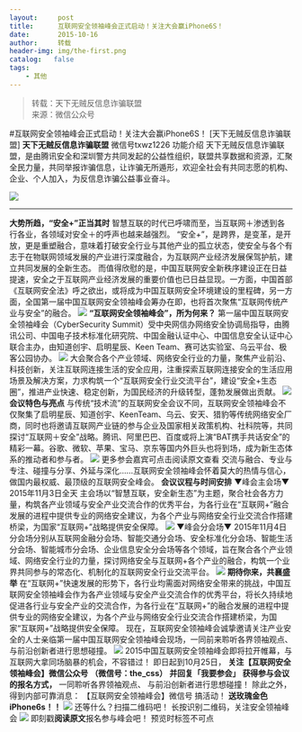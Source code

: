 ```yaml
---
layout:     post
title:      互联网安全领袖峰会正式启动！关注大会赢iPhone6S！
date:       2015-10-16
author:     转载
header-img: img/the-first.png
catalog:   false
tags:
    - 其他
---
```


<blockquote><p>转载：天下无贼反信息诈骗联盟<br>
来源：微信公众号</p></blockquote>

#互联网安全领袖峰会正式启动！关注大会赢iPhone6S！
[天下无贼反信息诈骗联盟]
**天下无贼反信息诈骗联盟**
微信号txwz1226
功能介绍
天下无贼反信息诈骗联盟，是由腾讯安全和深圳警方共同发起的公益性组织，联盟共享数据和资源，汇聚全民力量，共同举报诈骗信息，让诈骗无所遁形，欢迎全社会有共同志愿的机构、企业、个人加入，为反信息诈骗公益事业奋斗。

![]({{site.baseurl}}/postimg/3Frx8wcpibStASzqpGEmb8unxXzPQu5ib54ZS6yEeDZmGlwDRg7YcKUa61rt6DZyq5jd1Mhg1TnnXoQtYkTRTxVw.jpeg)
****
**大势所趋，“安全+”正当其时**
智慧互联的时代已呼啸而至，当互联网＋渗透到各行各业，各领域对安全＋的呼声也越来越强烈。
“安全+”，是跨界，是变革，是开放，更是重塑融合，意味着打破安全行业与其他产业的孤立状态，使安全与各个有志于在物联网领域发展的产业进行深度融合，为互联网产业经济发展保驾护航，建立共同发展的全新生态。
而值得欣慰的是，中国互联网安全新秩序建设正在日益提速，安全之于互联网产业经济发展的重要价值也已日益显现。一方面，中国首部《互联网安全法》呼之欲出，或将成为中国互联网安全环境建设的里程碑，另一方面，全国第一届中国互联网安全领袖峰会筹办在即，也将首次聚焦“互联网传统产业与安全”的融合。
![]({{site.baseurl}}/postimg/3Frx8wcpibStASzqpGEmb8unxXzPQu5ib56icBpXhuviby7fOZD9LB0UWBIE6TVhvMw7I9F2rkqC6VzDibJaSmDdtrw.png)
**“互联网安全领袖峰会”，所为何来？**
第一届中国互联网安全领袖峰会（CyberSecurity
Summit）受中央网信办网络安全协调局指导，由腾讯公司、中国电子技术标准化研究院、中国金融认证中心、中国信息安全认证中心联合主办，由知道创宇、启明星辰、Keen
Team、赛可达实验室、乌云平台、极客公园协办。
![]({{site.baseurl}}/postimg/3Frx8wcpibStASzqpGEmb8unxXzPQu5ib5njvpbDX0OcvcmWBH4jRcwpfEWpwjA8PrGaib0awHVZpXcSKDN1xDxibA.png)
大会聚合各个产业领域、网络安全行业的力量，聚焦产业前沿、科技创新，关注互联网连接生活的安全应用，注重探索互联网连接安全的生活应用场景及解决方案，力求构筑一个“互联网安全行业交流平台”，建设“安全+生态圈”，推进产业快速、稳定创新，为国民经济的升级转型，蓬勃发展做出贡献。
![]({{site.baseurl}}/postimg/3Frx8wcpibStASzqpGEmb8unxXzPQu5ib5iaDQlcAORu7xbWc4e8Q2aN5WibTLos9CHGz2NbcjJCmtOJSjVxAGeGWw.jpeg)
**会议特色与亮点**
与传统“技术流”的互联网安全会议不同，互联网安全领袖峰会不仅聚集了启明星辰、知道创宇、KeenTeam、乌云、安天、猎豹等传统网络安全厂商，同时也将邀请互联网产业链的参与企业及国家相关政策机构、社科院等，共同探讨“互联网＋安全”战略。腾讯、阿里巴巴、百度或将上演“BAT携手共话安全”的精彩一幕。谷歌、微软、苹果、宝马、京东等国内外巨头也将到场，成为新生态体系的推动者和参与者。
![]({{site.baseurl}}/postimg/3Frx8wcpibStASzqpGEmb8unxXzPQu5ib5ZUu5AvRjkUlFREvTDHz2jZvRCCbsGrwIf0z5lzb1JbABgia7rFj41dw.jpeg)
更多参会嘉宾可点击阅读原文查看
交流与融合、专业与专注、碰撞与分享、外延与深化……互联网安全领袖峰会怀着莫大的热情与信心，做国内最权威、最顶级的互联网安全峰会。
**会议议程与时间安排**
▼峰会主会场▼
2015年11月3日全天
主会场以“智慧互联，安全新生态”为主题，聚合社会各方力量，构筑各产业领域与安全产业交流合作的优秀平台，为各行业在“互联网+”融合发展的进程中提供专业的网络安全建议，为各个产业与网络安全行业交流合作搭建桥梁，为国家“互联网+”战略提供安全保障。
![]({{site.baseurl}}/postimg/3Frx8wcpibStASzqpGEmb8unxXzPQu5ib5JiaDWJWtp9JeKXIdAfm8AZOjV4gyx5kicTpBUWCZkUiaP2oEeraR5hoGw.jpeg)
▼峰会分会场▼
2015年11月4日
分会场分别从互联网金融分会场、智能交通分会场、安全标准化分会场、智能生活分会场、智能城市分会场、企业信息安全分会场等各个领域，旨在聚合各个产业领域、网络安全行业的力量，探讨网络安全与互联网+各个产业的融合，构筑一个业界共同参与的常态化、机制化的互联网安全行业交流平台。
![]({{site.baseurl}}/postimg/3Frx8wcpibStASzqpGEmb8unxXzPQu5ib50cLfeeaYoqkZkNXXj67PcLIbLBHEGtuMh6K9rVwEOzj39Q4QGozvQw.jpeg)
**期待你来，共襄盛举**
在“互联网+”快速发展的形势下，各行业均需面对网络安全带来的挑战，中国互联网安全领袖峰会作为各产业领域与安全产业交流合作的优秀平台，将长久持续地促进各行业与安全产业的交流合作，为各行业在“互联网+”的融合发展的进程中提供专业的网络安全建议，为各个产业与网络安全行业交流合作搭建桥梁，为国家“互联网+”战略提供安全保障。
现在，互联网安全领袖峰会诚挚邀请关注产业安全的人士亲临第一届中国互联网安全领袖峰会现场，一同前来聆听各界领袖观点、与前沿创新者进行思想碰撞。
![]({{site.baseurl}}/postimg/3Frx8wcpibStASzqpGEmb8unxXzPQu5ib5fVF4Xe0iaP1Vhkl2Gkc3Uq0xn875myDEicoUibmg1OBTibRuoJ9icE11WDA.jpeg)
2015中国互联网安全领袖峰会即将拉开帷幕，与互联网大拿同场脑暴的机会，不容错过！
即日起到10月25日，
**关注【互联网安全领袖峰会】微信公众号**
**（微信号：the_css）**
**并回复「我要参会」**
**获得参与会议的报名方式，**
一同聆听各界领袖观点、
与前沿创新者进行思想碰撞！
除此之外，
得到内部可靠消息：
【互联网安全领袖峰会】微信号
搞活动！
**送玫瑰金色iPhone6s！！**
![]({{site.baseurl}}/postimg/3Frx8wcpibStASzqpGEmb8unxXzPQu5ib5pRGz3lHN8sHTz3lCXVMTIiaTeMd226hPtFBBgnicdClXzEqnsicCE3T9g.jpeg)
还等什么？扫描二维码吧！
长按识别二维码，关注安全领袖峰会
![]({{site.baseurl}}/postimg/3Frx8wcpibStASzqpGEmb8unxXzPQu5ib5ibRohMiaO6GYXGFqCib5FjexdRiaHfhaeELLXc7xO06lEom6P1PP6ibEdvQ.jpeg)
即刻戳**阅读原文**报名参与峰会吧！
预览时标签不可点
